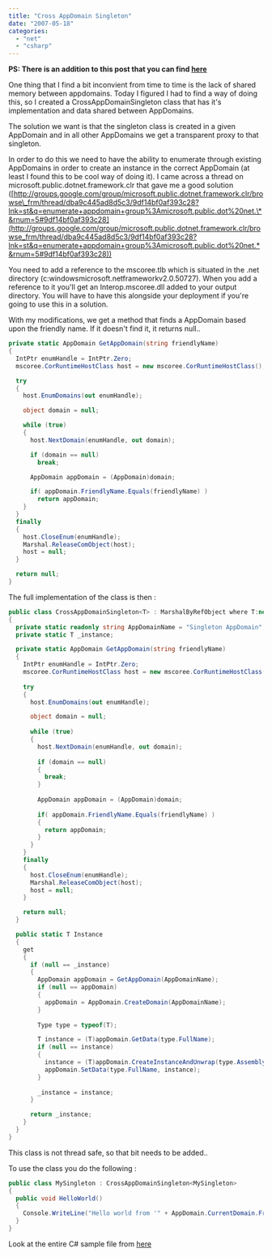 ```yaml
---
title: "Cross AppDomain Singleton"
date: "2007-05-18"
categories: 
  - "net"
  - "csharp"
---
```


**PS: There is an addition to this post that you can find [here](http://ingebrigtsen.blog/2007/05/30/crossappdomainsingleton-update/)**

One thing that I find a bit inconvient from time to time is the lack of shared memory between appdomains. Today I figured I had to find a way of doing this, so I created a CrossAppDomainSingleton class that has it's implementation and data shared between AppDomains.

The solution we want is that the singleton class is created in a given AppDomain and in all other AppDomains we get a transparent proxy to that singleton.

In order to do this we need to have the ability to enumerate through existing AppDomains in order to create an instance in the correct AppDomain (at least I found this to be cool way of doing it). I came across a thread on microsoft.public.dotnet.framework.clr that gave me a good solution ([http://groups.google.com/group/microsoft.public.dotnet.framework.clr/browse\_frm/thread/dba9c445ad8d5c3/9df14bf0af393c28?lnk=st&q=enumerate+appdomain+group%3Amicrosoft.public.dot%20net.\*&rnum=5#9df14bf0af393c28](http://groups.google.com/group/microsoft.public.dotnet.framework.clr/browse_frm/thread/dba9c445ad8d5c3/9df14bf0af393c28?lnk=st&q=enumerate+appdomain+group%3Amicrosoft.public.dot%20net.*&rnum=5#9df14bf0af393c28))

You need to add a reference to the mscoree.tlb which is situated in the .net directory (c:windowsmicrosoft.netframeworkv2.0.50727). When you add a reference to it you'll get an Interop.mscoree.dll added to your output directory. You will have to have this alongside your deployment if you're going to use this in a solution.

With my modifications, we get a method that finds a AppDomain based upon the friendly name. If it doesn't find it, it returns null..

```csharp
private static AppDomain GetAppDomain(string friendlyName)
{
  IntPtr enumHandle = IntPtr.Zero;
  mscoree.CorRuntimeHostClass host = new mscoree.CorRuntimeHostClass();

  try
  {
    host.EnumDomains(out enumHandle);

    object domain = null;

    while (true)
    {
      host.NextDomain(enumHandle, out domain);

      if (domain == null)
        break;

      AppDomain appDomain = (AppDomain)domain;

      if( appDomain.FriendlyName.Equals(friendlyName) )
        return appDomain;
    }
  }
  finally
  {
    host.CloseEnum(enumHandle);
    Marshal.ReleaseComObject(host);
    host = null;
  }

  return null;
}
```

The full implementation of the class is then :

```csharp
public class CrossAppDomainSingleton<T> : MarshalByRefObject where T:new()
{
  private static readonly string AppDomainName = "Singleton AppDomain";
  private static T _instance;

  private static AppDomain GetAppDomain(string friendlyName) 
  { 
    IntPtr enumHandle = IntPtr.Zero; 
    mscoree.CorRuntimeHostClass host = new mscoree.CorRuntimeHostClass(); 
    
    try 
    { 
      host.EnumDomains(out enumHandle);

      object domain = null;
      
      while (true) 
      { 
        host.NextDomain(enumHandle, out domain); 
        
        if (domain == null) 
        { 
          break; 
        } 
        
        AppDomain appDomain = (AppDomain)domain; 
        
        if( appDomain.FriendlyName.Equals(friendlyName) ) 
        { 
          return appDomain; 
        } 
      } 
    } 
    finally 
    { 
      host.CloseEnum(enumHandle); 
      Marshal.ReleaseComObject(host); 
      host = null; 
    } 

    return null; 
  }

  public static T Instance 
  { 
    get 
    { 
      if (null == _instance) 
      { 
        AppDomain appDomain = GetAppDomain(AppDomainName); 
        if (null == appDomain) 
        { 
          appDomain = AppDomain.CreateDomain(AppDomainName);
        } 
        
        Type type = typeof(T); 

        T instance = (T)appDomain.GetData(type.FullName);
        if (null == instance) 
        { 
          instance = (T)appDomain.CreateInstanceAndUnwrap(type.Assembly.FullN ame, type.FullName);
          appDomain.SetData(type.FullName, instance); 
        } 
        
        _instance = instance; 
      }

      return _instance; 
    } 
  } 
}
```

This class is not thread safe, so that bit needs to be added..

To use the class you do the following :

```csharp
public class MySingleton : CrossAppDomainSingleton<MySingleton>
{
  public void HelloWorld()
  {
    Console.WriteLine("Hello world from '" + AppDomain.CurrentDomain.FriendlyName + " (" + AppDomain.CurrentDomain.Id + ")'"); 
  } 
}
```

Look at the entire C# sample file from [here](/assets/posts/2007/05/crossappdomainsingleton1.zip)
